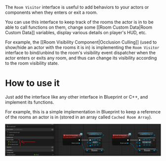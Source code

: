 The `Room Visitor` interface is useful to add behaviors to your actors or components when they enters or exit a room.

You can use this interface to keep track of the rooms the actor is in to be able to call functions on them, change some [[Room Custom Data|Room Custom Data]] variables, display various details on player's HUD, etc.

For example, the [[Room Visibility Component|Occlusion Culling]] (used to show/hide an actor with the rooms it is in) is implementing the `Room Visitor` interface to bind/unbind to the room's visibility event dispatcher when the actor enters or exits any room, and thus can change its visibility according to the room visibility state.

# How to use it

Just add the interface like any other interface in Blueprint or C++, and implement its functions.

For example, this is a simple implementation in Blueprint to keep a reference of the rooms an actor is in (stored in an array called `Cached Room Array`).

![](Images/RoomVisitor.png)